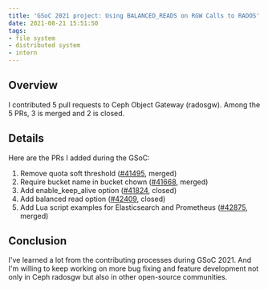 ```yaml
---
title: 'GSoC 2021 project: Using BALANCED_READS on RGW Calls to RADOS'
date: 2021-08-21 15:51:50
tags:
- file system
- distributed system
- intern
---
```


## Overview

I contributed 5 pull requests to Ceph Object Gateway (radosgw). Among the 5 PRs, 3 is merged and 2 is closed.
<!--more-->

## Details

Here are the PRs I added during the GSoC:

1. Remove quota soft threshold ([#41495](https://github.com/ceph/ceph/pull/41495), merged)
2. Require bucket name in bucket chown ([#41668](https://github.com/ceph/ceph/pull/41668), merged)
3. Add enable_keep_alive option ([#41824](https://github.com/ceph/ceph/pull/41824), closed)
4. Add balanced read option ([#42409](https://github.com/ceph/ceph/pull/42409), closed)
5. Add Lua script examples for Elasticsearch and Prometheus ([#42875](https://github.com/ceph/ceph/pull/42875), merged)

## Conclusion

I've learned a lot from the contributing processes during GSoC 2021. And I'm willing to keep working on more bug fixing and feature development not only in Ceph radosgw but also in other open-source communities.
